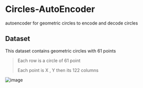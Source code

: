 # Circles-AutoEncoder
autoencoder for geometric circles to encode and decode circles



## Dataset

This dataset contains  geometric circles with 61 points 

>  Each row is a circle of 61 point  
>
> Each point is X , Y then its 122 columns

![image](https://user-images.githubusercontent.com/63661486/140971213-7aa9d801-e725-4114-91b5-937cbee11ebf.png)

